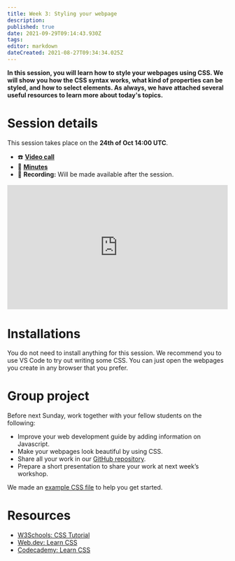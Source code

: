 ```yaml
---
title: Week 3: Styling your webpage
description: 
published: true
date: 2021-09-29T09:14:43.930Z
tags: 
editor: markdown
dateCreated: 2021-08-27T09:34:34.025Z
---
```


**In this session, you will learn how to style your webpages using CSS. We will show you how the CSS syntax works, what kind of properties can be styled, and how to select elements. As always, we have attached several useful resources to learn more about today's topics.**

# Session details
This session takes place on the **24th of Oct 14:00 UTC**.
- ☎️ **[Video call](https://meet.google.com/rjm-vpte-kac)**
- 📝 **[Minutes](https://docs.google.com/document/d/1IOTS5M7DwVCa7pz0_Ck2HjW8-2WmtVoKTuiD2t1X_-s/edit)**
- 🔴 **Recording:** Will be made available after the session.

<div style="position: relative;padding-bottom: 56.25%;height: 0;margin-top:16px;">
  <iframe src="https://pitch.com/embed/87b5048b-3984-4a8e-8712-9057be6b0da9" allow="fullscreen" allowfullscreen="" width="100%" height="100%" style="border:0;position: absolute;top: 0;left: 0;"></iframe>
</div>

# Installations
You do not need to install anything for this session. We recommend you to use VS Code to try out writing some CSS. You can just open the webpages you create in any browser that you prefer.

# Group project
Before next Sunday, work together with your fellow students on the following:
- Improve your web development guide by adding information on Javascript.
- Make your webpages look beautiful by using CSS.
- Share all your work in our [GitHub repository](https://github.com/activisthandbook/web-dev-course/tree/main/week-3).
- Prepare a short presentation to share your work at next week’s workshop.

We made an [example CSS file](https://github.com/activisthandbook/web-dev-course/blob/main/week-3/example.css) to help you get started.

# Resources
- [W3Schools: CSS Tutorial](https://www.w3schools.com/css/default.asp)
- [Web.dev: Learn CSS](https://web.dev/learn/css/)
- [Codecademy: Learn CSS](https://www.codecademy.com/learn/learn-css)